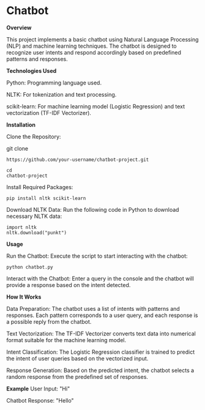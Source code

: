 # Chatbot
**Overview**

This project implements a basic chatbot using Natural Language Processing (NLP) and machine learning techniques. The chatbot is designed to recognize user intents and respond accordingly based on predefined patterns and responses.


**Technologies Used**

Python: Programming language used.

NLTK: For tokenization and text processing.

scikit-learn: For machine learning model (Logistic Regression) and text vectorization (TF-IDF Vectorizer).

**Installation**

Clone the Repository:


git clone
```
https://github.com/your-username/chatbot-project.git

```
```
cd 
chatbot-project
```

Install Required Packages:
```
pip install nltk scikit-learn
```
Download NLTK Data: Run the following code in Python to download necessary NLTK data:

```
import nltk
nltk.download("punkt")
```

**Usage**

Run the Chatbot: Execute the script to start interacting with the chatbot:
```
python chatbot.py
```
Interact with the Chatbot: Enter a query in the console and the chatbot will provide a response based on the intent detected.


**How It Works**

Data Preparation: The chatbot uses a list of intents with patterns and responses. Each pattern corresponds to a user query, and each response is a possible reply from the chatbot.


Text Vectorization: The TF-IDF Vectorizer converts text data into numerical format suitable for the machine learning model.


Intent Classification: The Logistic Regression classifier is trained to predict the intent of user queries based on the vectorized input.

Response Generation: Based on the predicted intent, the chatbot selects a random response from the predefined set of responses.

**Example**
User Input: "Hi"

Chatbot Response: "Hello"
